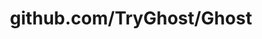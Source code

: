 ---
layout: post
title: github.com/TryGhost/Ghost
categories: link
tags: [انگلیسی, گیت‌هاب, برنامه‌نویسی]
---